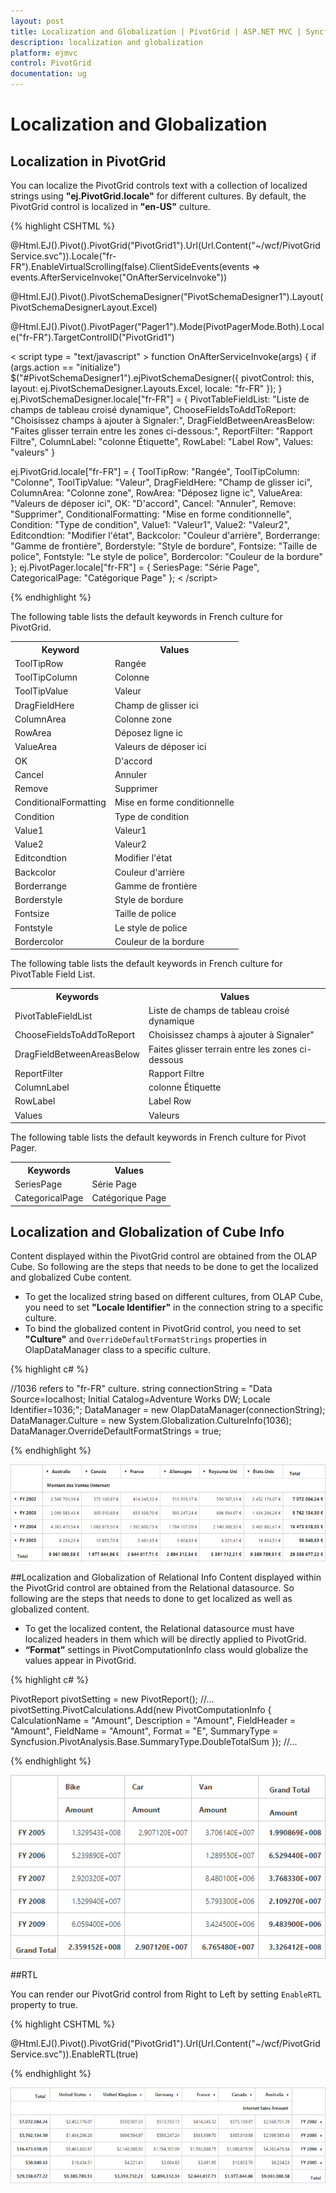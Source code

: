 ```yaml
---
layout: post
title: Localization and Globalization | PivotGrid | ASP.NET MVC | Syncfusion
description: localization and globalization
platform: ejmvc
control: PivotGrid
documentation: ug
---
```


# Localization and Globalization

## Localization in PivotGrid 
You can localize the PivotGrid controls text with a collection of localized strings using **"ej.PivotGrid.locale"** for different cultures. By default, the PivotGrid control is localized in **"en-US"** culture.

{% highlight CSHTML %}

@Html.EJ().Pivot().PivotGrid("PivotGrid1").Url(Url.Content("~/wcf/PivotGridService.svc")).Locale("fr-FR").EnableVirtualScrolling(false).ClientSideEvents(events => events.AfterServiceInvoke("OnAfterServiceInvoke"))

@Html.EJ().Pivot().PivotSchemaDesigner("PivotSchemaDesigner1").Layout(PivotSchemaDesignerLayout.Excel)

@Html.EJ().Pivot().PivotPager("Pager1").Mode(PivotPagerMode.Both).Locale("fr-FR").TargetControlID("PivotGrid1")

< script type = "text/javascript" >
    function OnAfterServiceInvoke(args) {
        if (args.action == "initialize")
            $("#PivotSchemaDesigner1").ejPivotSchemaDesigner({
                pivotControl: this,
                layout: ej.PivotSchemaDesigner.Layouts.Excel,
                locale: "fr-FR"
            });
    }
ej.PivotSchemaDesigner.locale["fr-FR"] = {
    PivotTableFieldList: "Liste de champs de tableau croisé dynamique",
    ChooseFieldsToAddToReport: "Choisissez champs à ajouter à Signaler:",
    DragFieldBetweenAreasBelow: "Faites glisser terrain entre les zones ci-dessous:",
    ReportFilter: "Rapport Filtre",
    ColumnLabel: "colonne Étiquette",
    RowLabel: "Label Row",
    Values: "valeurs"
}

ej.PivotGrid.locale["fr-FR"] = {
    ToolTipRow: "Rangée",
    ToolTipColumn: "Colonne",
    ToolTipValue: "Valeur",
    DragFieldHere: "Champ de glisser ici",
    ColumnArea: "Colonne zone",
    RowArea: "Déposez ligne ic",
    ValueArea: "Valeurs de déposer ici",
    OK: "D'accord",
    Cancel: "Annuler",
    Remove: "Supprimer",
    ConditionalFormatting: "Mise en forme conditionnelle",
    Condition: "Type de condition",
    Value1: "Valeur1",
    Value2: "Valeur2",
    Editcondtion: "Modifier l'état",
    Backcolor: "Couleur d'arrière",
    Borderrange: "Gamme de frontière",
    Borderstyle: "Style de bordure",
    Fontsize: "Taille de police",
    Fontstyle: "Le style de police",
    Bordercolor: "Couleur de la bordure"
};
ej.PivotPager.locale["fr-FR"] = {
    SeriesPage: "Série Page",
    CategoricalPage: "Catégorique Page"
}; 
< /script>

{% endhighlight %}

The following table lists the default keywords in French culture for PivotGrid.
<table>
<tr>
<th>
Keyword
</th>
<th>
Values
</th>
</tr>
<tr>
<td>
ToolTipRow
</td>
<td>
Rangée
</td>
</tr>
<tr>
<td>
ToolTipColumn
</td>
<td>
Colonne
</td>
</tr>
<tr>
<td>
ToolTipValue
</td>
<td>
Valeur
</td>
</tr>
<tr>
<td>
DragFieldHere
</td>
<td>
Champ de glisser ici
</td>
</tr>
<tr>
<td>
ColumnArea
</td>
<td>
Colonne zone
</td>
</tr>
<tr>
<td>
RowArea
</td>
<td>
Déposez ligne ic
</td>
</tr>
<tr>
<td>
ValueArea
</td>
<td>
Valeurs de déposer ici
</td>
</tr>
<tr>
<td>
OK
</td>
<td>
D'accord
</td>
</tr>
<tr>
<td>
Cancel
</td>
<td>
Annuler
</td>
</tr>
<tr>
<td>
Remove
</td>
<td>
Supprimer
</td>
</tr>
<tr>
<td>
ConditionalFormatting
</td>
<td>
Mise en forme conditionnelle
</td>
</tr>
<tr>
<td>
Condition
</td>
<td>
Type de condition
</td>
</tr>
<tr>
<td>
Value1
</td>
<td>
Valeur1
</td>
</tr>
<tr>
<td>
Value2
</td>
<td>
Valeur2
</td>
</tr>
<tr>
<td>
Editcondtion
</td>
<td>
Modifier l'état
</td>
</tr>
<tr>
<td>
Backcolor
</td>
<td>
Couleur d'arrière
</td>
</tr>
<tr>
<td>
Borderrange
</td>
<td>
Gamme de frontière
</td>
</tr>
<tr>
<td>
Borderstyle
</td>
<td>
Style de bordure
</td>
</tr>
<tr>
<td>
Fontsize
</td>
<td>
Taille de police
</td>
</tr>
<tr>
<td>
Fontstyle
</td>
<td>
Le style de police
</td>
</tr>
<tr>
<td>
Bordercolor
</td>
<td>
Couleur de la bordure
</td>
</tr>
</table>

The following table lists the default keywords in French culture for PivotTable Field List.

<table>
<tr>
<th>
Keywords</th>
<th>Values</th>
</tr>
<tr>
<td>
PivotTableFieldList</td>
<td>Liste de champs de tableau croisé dynamique</td>
</tr>
<tr>
<td>ChooseFieldsToAddToReport</td>
<td>Choisissez champs à ajouter à Signaler"</td>
</tr>
<tr>
<td>DragFieldBetweenAreasBelow</td>
<td>Faites glisser terrain entre les zones ci-dessous</td>
</tr>
<tr>
<td>ReportFilter</td>
<td>Rapport Filtre</td>
</tr>
<tr>
<td>ColumnLabel</td>
<td>colonne Étiquette</td>
</tr>
<tr>
<td>RowLabel</td>
<td>Label Row</td>
</tr>
<tr>
<td>Values</td>
<td>Valeurs</td>
</tr>
</table>

The following table lists the default keywords in French culture for Pivot Pager.

<table>
<tr>
<th>Keywords</th>
<th>Values</th>
</tr>
<tr>
<td>SeriesPage</td>
<td>Série Page</td>
</tr>
<tr>
<td>CategoricalPage</td>
<td>Catégorique Page</td>
</tr>
</table>

## Localization and Globalization of Cube Info

Content displayed within the PivotGrid control are obtained from the OLAP Cube. So following are the steps that needs to be done to get the localized and globalized Cube content.
 
* To get the localized string based on different cultures, from OLAP Cube, you need to set **"Locale Identifier"** in the connection string to a specific culture.
* To bind the globalized content in PivotGrid control, you need to set **"Culture"** and `OverrideDefaultFormatStrings` properties in OlapDataManager class to a specific culture. 

{% highlight c# %}

//1036 refers to "fr-FR" culture.
string connectionString = "Data Source=localhost; Initial Catalog=Adventure Works DW; Locale Identifier=1036;";
DataManager = new OlapDataManager(connectionString);
DataManager.Culture = new System.Globalization.CultureInfo(1036);
DataManager.OverrideDefaultFormatStrings = true;

{% endhighlight %}


![](Localization_images/localization.png)

##Localization and Globalization of Relational Info
Content displayed within the PivotGrid control are obtained from the Relational datasource. So following are the steps that needs to done to get localized as well as globalized content.
 
* To get the localized content, the Relational datasource must have localized headers in them which will be directly applied to PivotGrid.  
* **“Format”** settings in PivotComputationInfo class would globalize the values appear in PivotGrid.

{% highlight c# %}

PivotReport pivotSetting = new PivotReport();
//...
pivotSetting.PivotCalculations.Add(new PivotComputationInfo {
    CalculationName = "Amount", Description = "Amount", FieldHeader = "Amount", FieldName = "Amount", Format = "E", SummaryType = Syncfusion.PivotAnalysis.Base.SummaryType.DoubleTotalSum
});
//...

{% endhighlight %}

![](Localization_images/localizationinfo.png)

##RTL

You can render our PivotGrid control from Right to Left by setting `EnableRTL` property to true.

{% highlight CSHTML %}

@Html.EJ().Pivot().PivotGrid("PivotGrid1").Url(Url.Content("~/wcf/PivotGridService.svc")).EnableRTL(true)

{% endhighlight %}

![](Localization_images/rtl.png)

